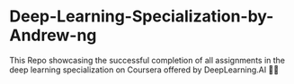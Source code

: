 # Deep-Learning-Specialization-by-Andrew-ng
This Repo showcasing the successful completion of all assignments in the deep learning specialization on Coursera offered by DeepLearning.AI 🚀🔥
